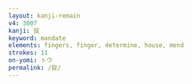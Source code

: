 ```yaml
---
layout: kanji-remain
v4: 3007
kanji: 掟
keyword: mandate
elements: fingers, finger, determine, house, mend
strokes: 11
on-yomi: トウ
permalink: /掟/
---
```






